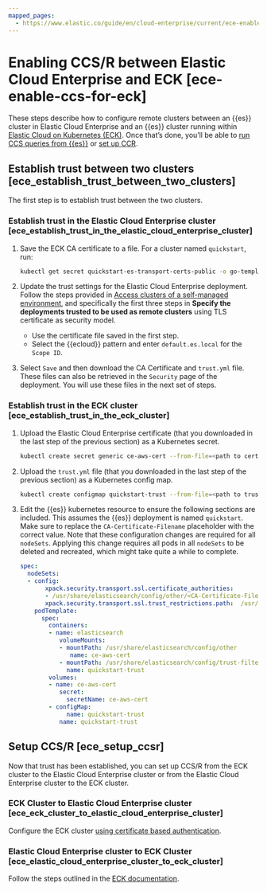 ```yaml
---
mapped_pages:
  - https://www.elastic.co/guide/en/cloud-enterprise/current/ece-enable-ccs-for-eck.html
---
```


# Enabling CCS/R between Elastic Cloud Enterprise and ECK [ece-enable-ccs-for-eck]

These steps describe how to configure remote clusters between an {{es}} cluster in Elastic Cloud Enterprise and an {{es}} cluster running within [Elastic Cloud on Kubernetes (ECK)](https://www.elastic.co/guide/en/cloud-on-k8s/current/k8s-overview.html). Once that’s done, you’ll be able to [run CCS queries from {{es}}](https://www.elastic.co/guide/en/elasticsearch/reference/current/modules-cross-cluster-search.html) or [set up CCR](https://www.elastic.co/guide/en/elasticsearch/reference/current/ccr-getting-started.html).


## Establish trust between two clusters [ece_establish_trust_between_two_clusters]

The first step is to establish trust between the two clusters.


### Establish trust in the Elastic Cloud Enterprise cluster [ece_establish_trust_in_the_elastic_cloud_enterprise_cluster]

1. Save the ECK CA certificate to a file. For a cluster named `quickstart`, run:

    ```sh
    kubectl get secret quickstart-es-transport-certs-public -o go-template='{{index .data "ca.crt" | base64decode}}' > eck.ca.crt
    ```


1. Update the trust settings for the Elastic Cloud Enterprise deployment. Follow the steps provided in [Access clusters of a self-managed environment](ece-remote-cluster-self-managed.md), and specifically the first three steps in **Specify the deployments trusted to be used as remote clusters** using TLS certificate as security model.

    * Use the certificate file saved in the first step.
    * Select the {{ecloud}} pattern and enter `default.es.local` for the `Scope ID`.

2. Select `Save` and then download the CA Certificate and `trust.yml` file. These files can also be retrieved in the `Security` page of the deployment. You will use these files in the next set of steps.


### Establish trust in the ECK cluster [ece_establish_trust_in_the_eck_cluster]

1. Upload the Elastic Cloud Enterprise certificate (that you downloaded in the last step of the previous section) as a Kubernetes secret.

    ```sh
    kubectl create secret generic ce-aws-cert --from-file=<path to certificate file>
    ```

2. Upload the `trust.yml` file (that you downloaded in the last step of the previous section) as a Kubernetes config map.

    ```sh
    kubectl create configmap quickstart-trust --from-file=<path to trust.yml>
    ```

3. Edit the {{es}} kubernetes resource to ensure the following sections are included. This assumes the {{es}} deployment is named `quickstart`. Make sure to replace the `CA-Certificate-Filename` placeholder with the correct value. Note that these configuration changes are required for all `nodeSets`. Applying this change requires all pods in all `nodeSets` to be deleted and recreated, which might take quite a while to complete.

    ```yaml
    spec:
      nodeSets:
      - config:
           xpack.security.transport.ssl.certificate_authorities:
           - /usr/share/elasticsearch/config/other/<CA-Certificate-Filename>
           xpack.security.transport.ssl.trust_restrictions.path:  /usr/share/elasticsearch/config/trust-filter/trust.yml
        podTemplate:
          spec:
            containers:
            - name: elasticsearch
               volumeMounts:
               - mountPath: /usr/share/elasticsearch/config/other
                  name: ce-aws-cert
               - mountPath: /usr/share/elasticsearch/config/trust-filter
                 name: quickstart-trust
            volumes:
            - name: ce-aws-cert
               secret:
                 secretName: ce-aws-cert
            - configMap:
                 name: quickstart-trust
               name: quickstart-trust
    ```



## Setup CCS/R [ece_setup_ccsr]

Now that trust has been established, you can set up CCS/R from the ECK cluster to the Elastic Cloud Enterprise cluster or from the Elastic Cloud Enterprise cluster to the ECK cluster.


### ECK Cluster to Elastic Cloud Enterprise cluster [ece_eck_cluster_to_elastic_cloud_enterprise_cluster]

Configure the ECK cluster [using certificate based authentication](ece-remote-cluster-self-managed.md).


### Elastic Cloud Enterprise cluster to ECK Cluster [ece_elastic_cloud_enterprise_cluster_to_eck_cluster]

Follow the steps outlined in the [ECK documentation](https://www.elastic.co/guide/en/cloud-on-k8s/current/k8s-remote-clusters.html#k8s_configure_the_remote_cluster_connection_through_the_elasticsearch_rest_api).
